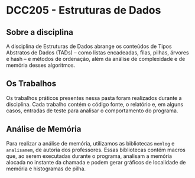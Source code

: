 # DCC205 - Estruturas de Dados

## Sobre a disciplina

A disciplina de Estruturas de Dados abrange os conteúdos de Tipos Abstratos de Dados (TADs) – como listas encadeadas, filas, pilhas, árvores e hash – e métodos de ordenação, além da análise de complexidade e de memória desses algoritmos.

## Os Trabalhos

Os trabalhos práticos presentes nessa pasta foram realizados durante a disciplina. Cada trabalho contém o código fonte, o relatório e, em alguns casos, entradas de teste para analisar o comportamento do programa.

## Análise de Memória

Para realizar a análise de memória, utilizamos as bibliotecas ``memlog`` e ``analisamem``, de autoria dos professores. Essas bibliotecas contém macros que, ao serem executadas durante o programa, analisam a memória alocada no instante da chamada e podem gerar gráficos de localidade de memória e histogramas de pilha.